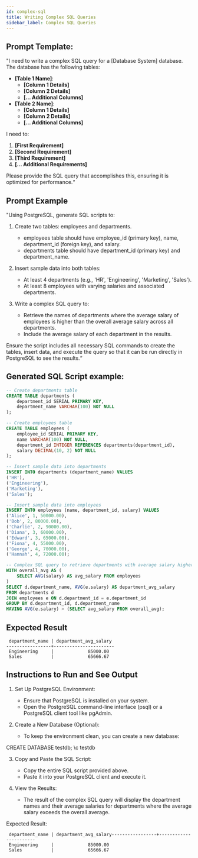 ```yaml
---
id: complex-sql
title: Writing Complex SQL Queries
sidebar_label: Complex SQL Queries
---
```


## Prompt Template:
"I need to write a complex SQL query for a [Database System] database. The database has the following tables:

* **[Table 1 Name]**:
    * **[Column 1 Details]**
    * **[Column 2 Details]**
    * **[... Additional Columns]**
* **[Table 2 Name]**:
    * **[Column 1 Details]**
    * **[Column 2 Details]**
    * **[... Additional Columns]**

I need to:

1. **[First Requirement]**
2. **[Second Requirement]**
3. **[Third Requirement]**
4. **[... Additional Requirements]**

Please provide the SQL query that accomplishes this, ensuring it is optimized for performance.“



## Prompt Example

"Using PostgreSQL, generate SQL scripts to:

1. Create two tables: employees and departments.

    * employees table should have employee_id (primary key), name, department_id (foreign key), and salary.
    * departments table should have department_id (primary key) and department_name.

1. Insert sample data into both tables:

    * At least 4 departments (e.g., 'HR', 'Engineering', 'Marketing', 'Sales').
    * At least 8 employees with varying salaries and associated departments.

1. Write a complex SQL query to:

    * Retrieve the names of departments where the average salary of employees is higher than the overall average salary across all departments.
    * Include the average salary of each department in the results.

Ensure the script includes all necessary SQL commands to create the tables, insert data, and execute the query so that it can be run directly in PostgreSQL to see the results.“

## Generated SQL Script example:

```sql
-- Create departments table
CREATE TABLE departments (
    department_id SERIAL PRIMARY KEY,
    department_name VARCHAR(100) NOT NULL
);

-- Create employees table
CREATE TABLE employees (
    employee_id SERIAL PRIMARY KEY,
    name VARCHAR(100) NOT NULL,
    department_id INTEGER REFERENCES departments(department_id),
    salary DECIMAL(10, 2) NOT NULL
);

-- Insert sample data into departments
INSERT INTO departments (department_name) VALUES
('HR'),
('Engineering'),
('Marketing'),
('Sales');

-- Insert sample data into employees
INSERT INTO employees (name, department_id, salary) VALUES
('Alice', 1, 50000.00),
('Bob', 2, 80000.00),
('Charlie', 2, 90000.00),
('Diana', 3, 60000.00),
('Edward', 3, 65000.00),
('Fiona', 4, 55000.00),
('George', 4, 70000.00),
('Hannah', 4, 72000.00);

-- Complex SQL query to retrieve departments with average salary higher than overall average
WITH overall_avg AS (
    SELECT AVG(salary) AS avg_salary FROM employees
)
SELECT d.department_name, AVG(e.salary) AS department_avg_salary
FROM departments d
JOIN employees e ON d.department_id = e.department_id
GROUP BY d.department_id, d.department_name
HAVING AVG(e.salary) > (SELECT avg_salary FROM overall_avg);
```

## Expected Result

```
 department_name | department_avg_salary
-----------------+-----------------------
 Engineering     |             85000.00
 Sales           |             65666.67
```

## Instructions to Run and See Output

1. Set Up PostgreSQL Environment:

    * Ensure that PostgreSQL is installed on your system.
    * Open the PostgreSQL command-line interface (psql) or a PostgreSQL client tool like pgAdmin.

2. Create a New Database (Optional):

    * To keep the environment clean, you can create a new database:

CREATE DATABASE testdb;
\c testdb

3. Copy and Paste the SQL Script:

    * Copy the entire SQL script provided above.
    * Paste it into your PostgreSQL client and execute it.

4. View the Results:

    * The result of the complex SQL query will display the department names and their average salaries for departments where the average salary exceeds the overall average.

Expected Result:

```
 department_name | department_avg_salary-----------------+-----------------------
 Engineering     |             85000.00
 Sales           |             65666.67
```

